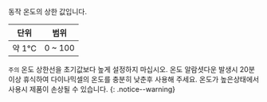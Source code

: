 
동작 온도의 상한 값입니다.

|단위|범위|
| :---: | :---: |
|약 1&deg;C|0 ~ 100|

`주의` 온도 상한선을 초기값보다 높게 설정하지 마십시오. 온도 알람셧다운 발생시 20분이상 휴식하여 다이나믹셀의 온도를 충분히 낮춘후 사용해 주세요. 온도가 높은상태에서 사용시 제품이 손상될 수 있습니다.
{: .notice--warning}
